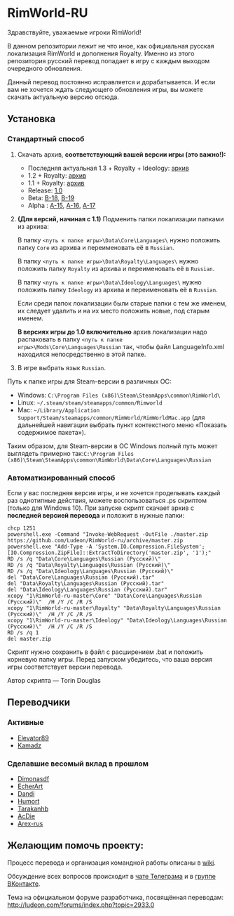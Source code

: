 ﻿# RimWorld-RU
﻿Здравствуйте, уважаемые игроки RimWorld!

В данном репозитории лежит не что иное, как официальная русская локализация RimWorld и дополнения Royalty. Именно из этого репозитория русский перевод попадает в игру с каждым выходом очередного обновления.

Данный перевод постоянно исправляется и дорабатывается. И если вам не хочется ждать следующего обновления игры, вы можете скачать актуальную версию отсюда.

## Установка

### Стандартный способ

1. Скачать архив, **соответствующий вашей версии игры (это важно!):**
	* Последняя актуальная 1.3 + Royalty + Ideology: [архив](https://github.com/Ludeon/RimWorld-ru/archive/master.zip)
	* 1.2 + Royalty: [архив](https://github.com/Ludeon/RimWorld-ru/archive/release-1.2.2900.zip)
	* 1.1 + Royalty: [архив](https://github.com/Ludeon/RimWorld-ru/archive/release-1.1.2654.zip)
	* Release: [1.0](https://github.com/Ludeon/RimWorld-ru/archive/release-1.0.2150.zip)
	* Beta: [B-18](https://github.com/Ludeon/RimWorld-ru/archive/beta-18.zip), [B-19](https://github.com/Ludeon/RimWorld-ru/archive/beta-19.zip)
	* Alpha : [A-15](https://github.com/Ludeon/RimWorld-ru/archive/alpha-15.zip), [A-16](https://github.com/Ludeon/RimWorld-ru/archive/alpha-16.zip), [A-17](https://github.com/Ludeon/RimWorld-ru/archive/alpha-17.zip)

2. **(Для версий, начиная с 1.1)** Подменить папки локализации папками из архива:
	
	В папку `<путь к папке игры>\Data\Core\Languages\` нужно положить папку `Core` из архива и переименовать её в `Russian`.

	В папку `<путь к папке игры>\Data\Royalty\Languages\` нужно положить папку `Royalty` из архива и переименовать её в `Russian`.

	В папку `<путь к папке игры>\Data\Ideology\Languages\` нужно положить папку `Ideology` из архива и переименовать её в `Russian`.

	Если среди папок локализации были старые папки с тем же именем, их следует удалить и на их место положить новые, под старым именем.

	**В версиях игры до 1.0 включительно** архив локализации надо распаковать в папку `<путь к папке игры>\Mods\Core\Languages\Russian` так, чтобы файл LanguageInfo.xml находился непосредственно в этой папке.

3. В игре выбрать язык `Russian`.

Путь к папке игры для Steam-версии в различных ОС:
* Windows: `C:\Program Files (x86)\Steam\SteamApps\common\RimWorld\`
* Linux: `~/.steam/steam/steamapps/common/Rimworld`
* Mac: `~/Library/Application Support/Steam/steamapps/common/RimWorld/RimWorldMac.app` (для дальнейшей навигации выбрать пункт контекстного меню «Показать содержимое пакета»).

Таким образом, для Steam-версии в ОС Windows полный путь может выглядеть примерно так:`C:\Program Files (x86)\Steam\SteamApps\common\RimWorld\Data\Core\Languages\Russian`  

### Автоматизированный способ

Если у вас последняя версия игры, и не хочется проделывать каждый раз однотипные действия, можете воспользоваться .ps скриптом (только для Windows 10). При запуске скрипт скачает архив с **последней версией перевода** и положит в нужные папки:

```
chcp 1251
powershell.exe -Command "Invoke-WebRequest -OutFile ./master.zip https://github.com/Ludeon/RimWorld-ru/archive/master.zip
powershell.exe "Add-Type -A 'System.IO.Compression.FileSystem';[IO.Compression.ZipFile]::ExtractToDirectory('master.zip', '1');"
RD /s /q "Data\Core\Languages\Russian (Русский)\"
RD /s /q "Data\Royalty\Languages\Russian (Русский)\"
RD /s /q "Data\Ideology\Languages\Russian (Русский)\"
del "Data\Core\Languages\Russian (Русский).tar"
del "Data\Royalty\Languages\Russian (Русский).tar"
del "Data\Ideology\Languages\Russian (Русский).tar"
xcopy "1\RimWorld-ru-master\Core" "Data\Core\Languages\Russian (Русский)\"  /H /Y /C /R /S
xcopy "1\RimWorld-ru-master\Royalty" "Data\Royalty\Languages\Russian (Русский)\"  /H /Y /C /R /S
xcopy "1\RimWorld-ru-master\Ideology" "Data\Ideology\Languages\Russian (Русский)\"  /H /Y /C /R /S
RD /s /q 1
del master.zip
```
Скрипт нужно сохранить в файл с расширением .bat и положить корневую папку игры. Перед запуском убедитесь, что ваша версия игры соответствует версии перевода.

Автор скрипта — Torin Douglas

## Переводчики

### Активные
* [Elevator89](https://github.com/Elevator89)
* [Kamadz](https://github.com/Kamadz)

### Сделавшие весомый вклад в прошлом
* [Dimonasdf](https://github.com/Dimonasdf)
* [EcherArt](https://github.com/EcherArt)
* [Dandi](https://github.com/Dandi91)
* [Humort](https://github.com/Humort)
* [Tarakanhb](https://github.com/Tarakanhb)
* [AcDie](https://github.com/AcDie)
* [Arex-rus](https://github.com/Arex-rus)

## Желающим помочь проекту:
Процесс перевода и организация командной работы описаны в [wiki](https://github.com/Ludeon/RimWorld-ru/wiki).

Обсуждение всех вопросов происходит в [чате Телеграма](https://t.me/joinchat/CEY0QEO8s3S-29d_uv1SaQ) и в [группе ВКонтакте](https://vk.com/rimworld_russian).

Тема на официальном форуме разработчика, посвящённая переводам: http://ludeon.com/forums/index.php?topic=2933.0
